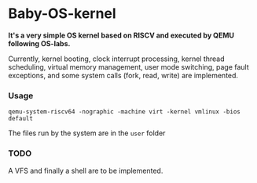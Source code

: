 # Baby-OS-kernel

**It's a very simple OS kernel based on RISCV and executed by QEMU following OS-labs.**

Currently, kernel booting, clock interrupt processing, kernel thread scheduling, virtual memory management, user mode switching, page fault exceptions, and some system calls (fork, read, write) are implemented.

### Usage

`qemu-system-riscv64 -nographic -machine virt -kernel vmlinux -bios default `

The files run by the system are in the `user` folder

### TODO

A VFS and finally a shell are to be implemented.